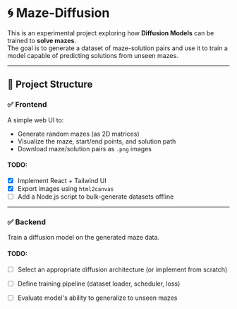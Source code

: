 # 🌀 Maze-Diffusion

This is an experimental project exploring how **Diffusion Models** can be trained to **solve mazes**.  
The goal is to generate a dataset of maze-solution pairs and use it to train a model capable of predicting solutions from unseen mazes.

---

## 🧩 Project Structure

### ✅ Frontend
A simple web UI to:
- Generate random mazes (as 2D matrices)
- Visualize the maze, start/end points, and solution path
- Download maze/solution pairs as `.png` images

#### TODO:
- [x] Implement React + Tailwind UI
- [x] Export images using `html2canvas`
- [ ] Add a Node.js script to bulk-generate datasets offline

---

### ✅ Backend
Train a diffusion model on the generated maze data.

#### TODO:
- [ ] Select an appropriate diffusion architecture (or implement from scratch)
- [ ] Define training pipeline (dataset loader, scheduler, loss)
- [ ] Evaluate model's ability to generalize to unseen mazes

